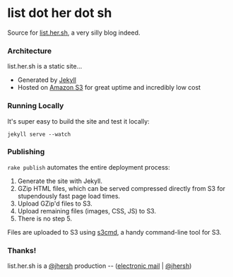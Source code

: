 # list dot her dot sh

Source for [list.her.sh](http://list.her.sh), a very silly blog indeed.

### Architecture

list.her.sh is a static site...

- Generated by [Jekyll](http://jekyllrb.com/)
- Hosted on [Amazon S3](https://aws.amazon.com/s3/) for great uptime and incredibly low cost

### Running Locally

It's super easy to build the site and test it locally:

```
jekyll serve --watch
```

### Publishing

`rake publish` automates the entire deployment process:

1. Generate the site with Jekyll.
2. GZip HTML files, which can be served compressed directly from S3 for stupendously fast page load times.
3. Upload GZip'd files to S3.
4. Upload remaining files (images, CSS, JS) to S3.
5. There is no step 5.

Files are uploaded to S3 using [s3cmd](http://s3tools.org/s3cmd), a handy command-line tool for S3.

### Thanks!

list.her.sh is a [@jhersh](https://github.com/jhersh) production -- ([electronic mail](mailto:jon@her.sh) | [@jhersh](https://twitter.com/jhersh))
